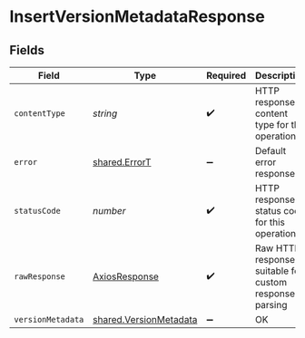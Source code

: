 # InsertVersionMetadataResponse


## Fields

| Field                                                                   | Type                                                                    | Required                                                                | Description                                                             |
| ----------------------------------------------------------------------- | ----------------------------------------------------------------------- | ----------------------------------------------------------------------- | ----------------------------------------------------------------------- |
| `contentType`                                                           | *string*                                                                | :heavy_check_mark:                                                      | HTTP response content type for this operation                           |
| `error`                                                                 | [shared.ErrorT](../../../sdk/models/shared/errort.md)                   | :heavy_minus_sign:                                                      | Default error response                                                  |
| `statusCode`                                                            | *number*                                                                | :heavy_check_mark:                                                      | HTTP response status code for this operation                            |
| `rawResponse`                                                           | [AxiosResponse](https://axios-http.com/docs/res_schema)                 | :heavy_check_mark:                                                      | Raw HTTP response; suitable for custom response parsing                 |
| `versionMetadata`                                                       | [shared.VersionMetadata](../../../sdk/models/shared/versionmetadata.md) | :heavy_minus_sign:                                                      | OK                                                                      |
